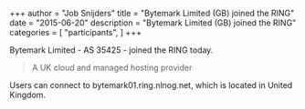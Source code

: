 +++
author = "Job Snijders"
title = "Bytemark Limited (GB) joined the RING"
date = "2015-06-20"
description = "Bytemark Limited (GB) joined the RING"
categories = [
    "participants",
]
+++

Bytemark Limited - AS 35425 - joined the RING today.

> A UK cloud and managed hosting provider

Users can connect to bytemark01.ring.nlnog.net, which is located in United Kingdom.

